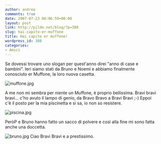 ```yaml
---
author: andrea
comments: true
date: 2007-07-23 06:06:59+00:00
layout: post
link: http://pilde.net/blog/?p=388
slug: hai-capito-er-muffone
title: Hai capito er muffone!
wordpress_id: 388
categories:
- Amici
---
```


Se dovessi trovare uno slogan per quest'anno direi "anno di case e bambini". Ieri siamo stati da Bruno e Noemi e abbiamo finalmente conosciuto er Muffone, la loro nuova casetta.

![muffone.jpg](http://pilde.net/blog/wp-content/uploads/2007/07/muffone.jpg)

A me non mi sembra per niente un Muffone, è proprio bellissima. Bravi bravi bravi... c'ho avuto il lampo di genio, da Bravo Bravo a Bravi Bravi ;-)
Eppoi c'è il posto per la mia piscinetta e si sa, io non so resistere.

![piscina.jpg](http://pilde.net/blog/wp-content/uploads/2007/07/piscina.jpg)

PeròP e Bruno hanno fatto un sacco di polvere e così alla fine mi sono fatta anche una doccetta.

![bruno.jpg](http://pilde.net/blog/wp-content/uploads/2007/08/bruno.jpg)
Ciao Bravi Bravi e a prestissimo.
